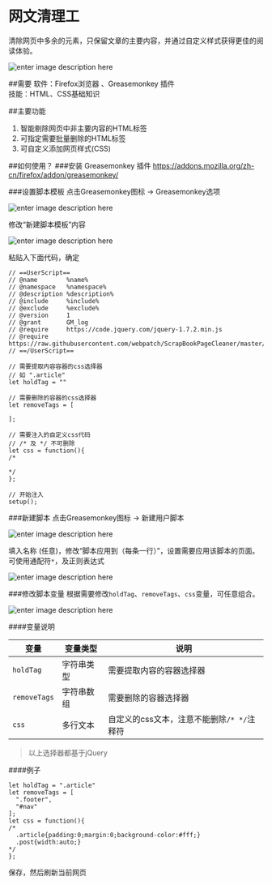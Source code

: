 # 网文清理工
清除网页中多余的元素，只保留文章的主要内容，并通过自定义样式获得更佳的阅读体验。

![enter image description here](https://raw.githubusercontent.com/webpatch/Web-Page-Cleaner/master/screenshot/preview.gif)

##需要
软件：Firefox浏览器 、Greasemonkey 插件  
技能：HTML、CSS基础知识

##主要功能

1. 智能剔除网页中非主要内容的HTML标签
2. 可指定需要批量删除的HTML标签
3. 可自定义添加网页样式(CSS)

##如何使用？
###安装 Greasemonkey 插件
https://addons.mozilla.org/zh-cn/firefox/addon/greasemonkey/

###设置脚本模板
点击Greasemonkey图标 -> Greasemonkey选项 

![enter image description here](https://raw.githubusercontent.com/webpatch/Web-Page-Cleaner/master/screenshot/1.png)

修改“新建脚本模板”内容

![enter image description here](https://raw.githubusercontent.com/webpatch/Web-Page-Cleaner/master/screenshot/3.png)

粘贴入下面代码，确定
```
// ==UserScript==
// @name        %name%
// @namespace   %namespace%
// @description %description%
// @include     %include%
// @exclude     %exclude%
// @version     1
// @grant       GM_log
// @require     https://code.jquery.com/jquery-1.7.2.min.js
// @require     https://raw.githubusercontent.com/webpatch/ScrapBookPageCleaner/master/comm.js
// ==/UserScript==

// 需要提取内容容器的css选择器
// 如 ".article"
let holdTag = ""

// 需要删除的容器的css选择器
let removeTags = [
  
];

// 需要注入的自定义css代码
// /* 及 */ 不可删除
let css = function(){  
/* 
  
*/
};

// 开始注入
setup();
```
###新建脚本
点击Greasemonkey图标 -> 新建用户脚本

![enter image description here](https://raw.githubusercontent.com/webpatch/Web-Page-Cleaner/master/screenshot/1.png)

填入名称 (任意)，修改“脚本应用到（每条一行）”，设置需要应用该脚本的页面。可使用通配符`*`，及正则表达式

![enter image description here](https://raw.githubusercontent.com/webpatch/Web-Page-Cleaner/master/screenshot/4.png)

###修改脚本变量
根据需要修改`holdTag`、`removeTags`、`css`变量，可任意组合。

![enter image description here](https://raw.githubusercontent.com/webpatch/Web-Page-Cleaner/master/screenshot/2.png)

####变量说明

|变量|变量类型|说明|
|---|---|---|
|`holdTag`|字符串类型|需要提取内容的容器选择器|
|`removeTags`|字符串数组|需要删除的容器选择器|
|`css`|多行文本|自定义的css文本，注意不能删除`/* */`注释符|

> 以上选择器都基于jQuery

####例子
```
let holdTag = ".article"
let removeTags = [
  ".footer",
  "#nav"
];
let css = function(){  
/* 
  .article{padding:0;margin:0;background-color:#fff;}
  .post{width:auto;}
*/
};
```
保存，然后刷新当前网页

